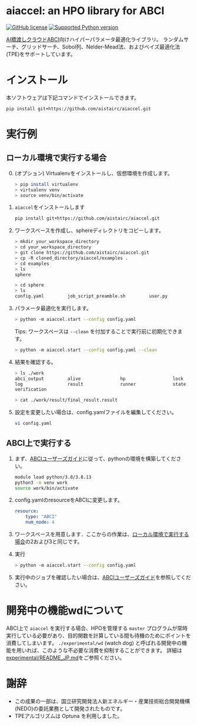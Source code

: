 # aiaccel: an HPO library for ABCI
[![GitHub license](https://img.shields.io/github/license/aistairc/aiaccel.svg)](https://github.com/aistairc/aiaccel)
[![Supported Python version](https://img.shields.io/badge/Python-3.8-blue)](https://github.com/aistairc/aiaccel)

[AI橋渡しクラウドABCI](https://abci.ai/)向けハイパーパラメータ最適化ライブラリ。
ランダムサーチ、グリッドサーチ、Sobol列、Nelder-Mead法、およびベイズ最適化法 (TPE)をサポートしています。

# インストール
本ソフトウェアは下記コマンドでインストールできます。
~~~bash
pip install git+https://github.com/aistairc/aiaccel.git
~~~

# 実行例
## ローカル環境で実行する場合

0. (オプション) Virtualenvをインストールし、仮想環境を作成します。
    ~~~bash
    > pip install virtualenv
    > virtualenv venv
    > source venv/bin/activate
    ~~~

1. `aiaccel`をインストールします
    ~~~bash
    pip install git+https://github.com/aistairc/aiaccel.git 
    ~~~


2. ワークスペースを作成し、sphereディレクトリをコピーします。
    ~~~bash
    > mkdir your_workspace_directory
    > cd your_workspace_directory
    > git clone https://github.com/aistairc/aiaccel.git 
    > cp -R cloned_directory/aiaccel/examples .
    > cd examples
    > ls
    sphere

    > cd sphere
    > ls
    config.yaml         job_script_preamble.sh         user.py
    ~~~

3. パラメータ最適化を実行します。
    ~~~bash
    > python -m aiaccel.start --config config.yaml
    ~~~

    Tips: ワークスペースは `--clean` を付加することで実行前に初期化できます。
    ~~~bash
    > python -m aiaccel.start --config config.yaml --clean
    ~~~

4. 結果を確認する。
    ~~~bash
    > ls ./work
    abci_output         alive               hp                  lock
    log                 result              runner              state
    verification

    > cat ./work/result/final_result.result
    ~~~

5. 設定を変更したい場合は、config.yamlファイルを編集してください。
    ~~~bash
    vi config.yaml
    ~~~

## ABCI上で実行する
1. まず、[ABCIユーザーズガイド](https://docs.abci.ai/ja/python)に従って、pythonの環境を構築してください。
    ~~~bash
    module load python/3.8/3.8.13
    python3 -m venv work
    source work/bin/activate
    ~~~

2. config.yamlのresourceをABCIに変更します。
    ```yaml
    resource:
        type: "ABCI"
        num_node: 4
    ```

3. ワークスペースを用意します．ここからの作業は、[ローカル環境で実行する場合](https://github.com/aistairc/aiaccel/blob/main/README_JP.md#%E3%83%AD%E3%83%BC%E3%82%AB%E3%83%AB%E7%92%B0%E5%A2%83%E3%81%A7%E5%AE%9F%E8%A1%8C%E3%81%99%E3%82%8B%E5%A0%B4%E5%90%88)の2および3と同じです。

4. 実行
    ~~~bash
    > python -m aiaccel.start --config config.yaml
    ~~~

5. 実行中のジョブを確認したい場合は、[ABCIユーザーズガイド](https://docs.abci.ai/ja/)を参照してください。


# 開発中の機能wdについて
ABCI上で `aiaccel` を実行する場合、HPOを管理する `master` プログラムが常時実行している必要があり、目的関数を計算している間も待機のためにポイントを消費してしまいます。
`./experimental/wd` (watch dog) と呼ばれる開発中の機能を用いれば、このような不必要な消費を抑制することができます。
詳細は[experimental/README_JP.md](experimental/README_JP.md)をご参照ください。


# 謝辞
* この成果の一部は、国立研究開発法人新エネルギー・産業技術総合開発機構(NEDO)の委託業務として開発されたものです。
* TPEアルゴリズムは Optuna を利用しました。
